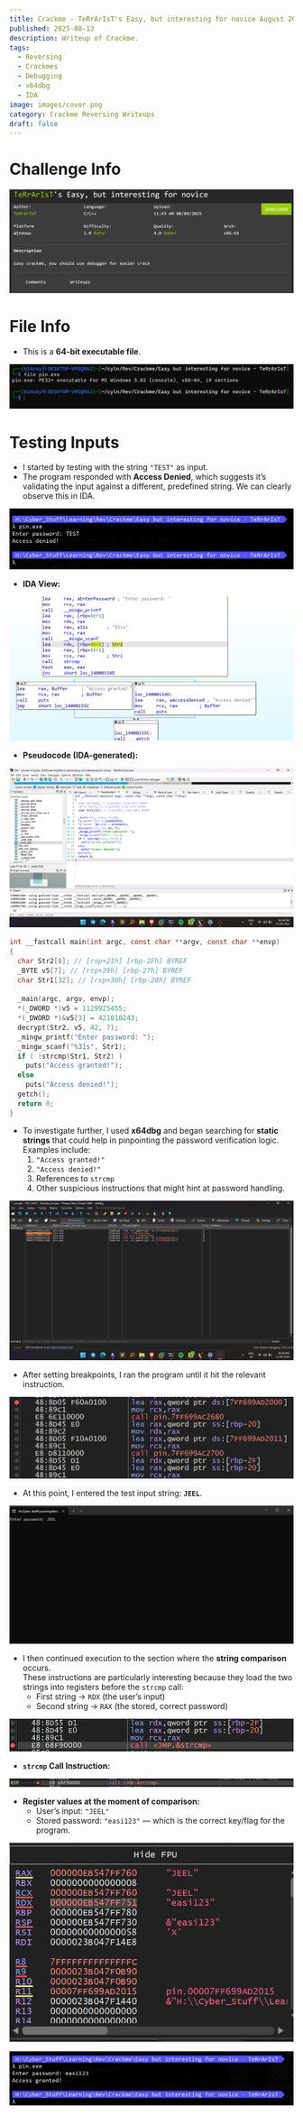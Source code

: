 ```yaml
---
title: Crackme - TeRrArIsT's Easy, but interesting for novice August 2025
published: 2025-08-13
description: Writeup of Crackme.
tags:
  - Reversing
  - Crackmes
  - Debugging
  - x64dbg
  - IDA
image: images/cover.png
category: Crackme Reversing Writeups
draft: false
---
```


# Challenge Info

![Pasted image 20250813185600.png](images/Pasted_image_20250813185600.png)

# File Info

- This is a **64-bit executable file**.

![Pasted image 20250813185643.png](images/Pasted_image_20250813185643.png)
# Testing Inputs

- I started by testing with the string `"TEST"` as input. 
- The program responded with **Access Denied**, which suggests it’s validating the input against a different, predefined string. We can clearly observe this in IDA.

![Pasted image 20250813185843.png](images/Pasted_image_20250813185843.png)

- **IDA View:**

![Pasted image 20250813185855.png](images/Pasted_image_20250813185855.png)

- **Pseudocode (IDA-generated):**

![Pasted image 20250813185941.png](images/Pasted_image_20250813185941.png)

```c
int __fastcall main(int argc, const char **argv, const char **envp)
{
  char Str2[8]; // [rsp+21h] [rbp-2Fh] BYREF
  _BYTE v5[7]; // [rsp+29h] [rbp-27h] BYREF
  char Str1[32]; // [rsp+30h] [rbp-20h] BYREF

  _main(argc, argv, envp);
  *(_DWORD *)v5 = 1129925455;
  *(_DWORD *)&v5[3] = 421010243;
  decrypt(Str2, v5, 42, 7);
  _mingw_printf("Enter password: ");
  _mingw_scanf("%31s", Str1);
  if ( !strcmp(Str1, Str2) )
    puts("Access granted!");
  else
    puts("Access denied!");
  getch();
  return 0;
}
```

- To investigate further, I used **x64dbg** and began searching for **static strings** that could help in pinpointing the password verification logic.  
    Examples include:
    1. `"Access granted!"`
    2. `"Access denied!"`
    3. References to `strcmp`
    4. Other suspicious instructions that might hint at password handling.

![Pasted image 20250813190102.png](images/Pasted_image_20250813190102.png)

- After setting breakpoints, I ran the program until it hit the relevant instruction.

![Pasted image 20250813191420.png](images/Pasted_image_20250813191420.png)

- At this point, I entered the test input string: **`JEEL`**.

![Pasted image 20250813191453.png](images/Pasted_image_20250813191453.png)

- I then continued execution to the section where the **string comparison** occurs.  
    These instructions are particularly interesting because they load the two strings into registers before the `strcmp` call:
    - First string → `RDX` (the user’s input)
    - Second string → `RAX` (the stored, correct password)

![Pasted image 20250813190341.png](images/Pasted_image_20250813190341.png)

- **`strcmp` Call Instruction:**

![Pasted image 20250813190322.png](images/Pasted_image_20250813190322.png)

- **Register values at the moment of comparison:**
    - User’s input: `"JEEL"`
    - Stored password: `"easi123"` — which is the correct key/flag for the program.

![Pasted image 20250813191247.png](images/Pasted_image_20250813191247.png)

![Pasted image 20250813191343.png](images/Pasted_image_20250813191343.png)